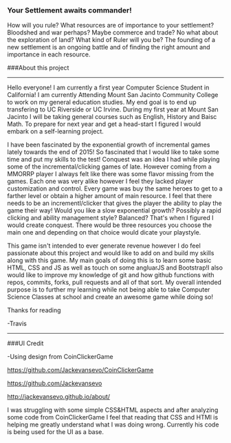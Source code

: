 
### Your Settlement awaits commander!

How will you rule? What resources are of importance to your settlement? Bloodshed and war perhaps? Maybe commerce and trade? No what about the exploration of land? What kind of Ruler will you be? The founding of a new settlement is an ongoing battle and of finding the right amount and importance in each resource.

###About this project
<hr>
 Hello everyone! I am currently a first year Computer Science Student in California! I am currently Attending Mount San Jacinto Community College to work on my general education studies. My end goal is to end up transfering to UC Riverside or UC Irvine. During my first year at Mount San Jacinto I will be taking general courses such as English, History and Baisc Math. To prepare for next year and get a head-start I figured I would embark on a self-learning project.
 
 I have been fascinated by the exponential growth of incremental games lately towards the end of 2015! So fascinated that I would like to take some time and put my skills to the test! Conquest was an idea I had while playing some of the incremental/clicking games of late. However coming from a MMORRP player I always felt like there was some flavor missing from the games. Each one was very alike however I feel they lacked player customization and control. Every game was buy the same heroes to get to a farther level or obtain a higher amount of main resource. I feel that there needs to be an incrementl/clicker that gives the player the ability to play the game their way! Would you like a slow exponential growth? Possibly a rapid clicking and ability management style? Balanced? That's when I figured I would create conquest. There would be three resources you choose the main one and depending on that choice would dicate your playstyle. 
 
 This game isn't intended to ever generate revenue however I do feel passionate about this project and would like to add on and build my skills along with this game. My main goals of doing this is to learn some basic HTML, CSS and JS as well as touch on some angluarJS and Bootstrap!I also would like to improve my knowledge of git and how github functions with repos, commits, forks, pull requests and all of that sort. My overall intended purpose is to further my learning while not being able to take Computer Science Classes at school and create an awesome game while doing so!
 
 Thanks for reading
 
 -Travis

 <hr>
###UI Credit

-Using design from CoinClickerGame

https://github.com/Jackevansevo/CoinClickerGame

https://github.com/Jackevansevo

http://jackevansevo.github.io/about/

I was struggling with some simple CSS&HTML aspects and after analyzing some code from CoinClickerGame I feel that reading that CSS and HTMl is helping me greatly understand what I was doing wrong. Currently his code is being used for the UI as a base. 
